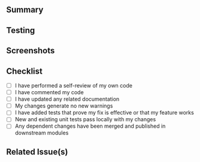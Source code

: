## Summary

<!--
This pull request adds/fixes/improves...
-->

## Testing

<!--
To test these changes, you can...
-->

## Screenshots

<!--
If applicable, add screenshots to help explain your changes.
-->

## Checklist

- [ ] I have performed a self-review of my own code
- [ ] I have commented my code
- [ ] I have updated any related documentation
- [ ] My changes generate no new warnings
- [ ] I have added tests that prove my fix is effective or that my feature works
- [ ] New and existing unit tests pass locally with my changes
- [ ] Any dependent changes have been merged and published in downstream modules

## Related Issue(s)

<!-- If applicable link related issues -->
